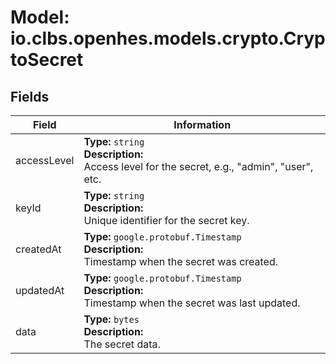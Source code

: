 # Model: io.clbs.openhes.models.crypto.CryptoSecret

## Fields

| Field | Information |
| --- | --- |
| accessLevel | <b>Type:</b> `string`<br><b>Description:</b><br>Access level for the secret, e.g., "admin", "user", etc. |
| keyId | <b>Type:</b> `string`<br><b>Description:</b><br>Unique identifier for the secret key. |
| createdAt | <b>Type:</b> `google.protobuf.Timestamp`<br><b>Description:</b><br>Timestamp when the secret was created. |
| updatedAt | <b>Type:</b> `google.protobuf.Timestamp`<br><b>Description:</b><br>Timestamp when the secret was last updated. |
| data | <b>Type:</b> `bytes`<br><b>Description:</b><br>The secret data. |

